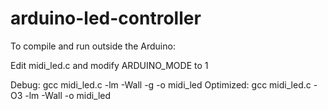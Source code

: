 arduino-led-controller
======================

To compile and run outside the Arduino:

Edit midi_led.c and modify ARDUINO_MODE to 1

Debug:      gcc midi_led.c -lm -Wall -g -o midi_led
Optimized:  gcc midi_led.c -O3 -lm -Wall -o midi_led
